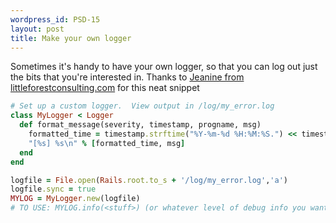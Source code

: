```yaml
--- 
wordpress_id: PSD-15
layout: post
title: Make your own logger
---
```

Sometimes it's handy to have your own logger, so that you can log out just the bits that you're interested in. Thanks to [Jeanine from littleforestconsulting.com](http://www.littleforestconsulting.com/) for this neat snippet

```ruby
# Set up a custom logger.  View output in /log/my_error.log
class MyLogger < Logger
  def format_message(severity, timestamp, progname, msg)
    formatted_time = timestamp.strftime("%Y-%m-%d %H:%M:%S.") << timestamp.usec.to_s[0..2].rjust(3)
    "[%s] %s\n" % [formatted_time, msg]
  end
end

logfile = File.open(Rails.root.to_s + '/log/my_error.log','a')
logfile.sync = true
MYLOG = MyLogger.new(logfile)
# TO USE: MYLOG.info(<stuff>) (or whatever level of debug info you want to use)
```
